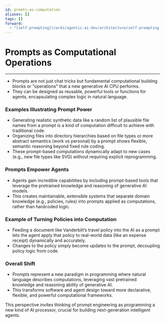 ```yaml
---
id: promts-as-computation
aliases: []
tags: []
forward:
  - "[self-prompting](cards/agentic-ai-dev/architecture/self-prompting.md)"
---
```


# Prompts as Computational Operations

---

- Prompts are not just chat tricks but fundamental computational building blocks or "operations" that a new generative AI CPU performs.
- They can be designed as reusable, powerful tools or functions for agents, encapsulating complex logic in natural language.

### Examples Illustrating Prompt Power

- Generating realistic synthetic data like a random list of plausible file names from a prompt is a kind of computation difficult to achieve with traditional code.
- Organizing files into directory hierarchies based on file types or more abstract semantics (work vs personal) by a prompt shows flexible, semantic reasoning beyond fixed rule coding.
- These prompt-based computations dynamically adapt to new cases (e.g., new file types like SVG) without requiring explicit reprogramming.

### Prompts Empower Agents

- Agents gain incredible capabilities by including prompt-based tools that leverage the pretrained knowledge and reasoning of generative AI models.
- This creates maintainable, extensible systems that separate domain knowledge (e.g., policies, rules) into prompts applied as computations, rather than hardcoded logic.

### Example of Turning Policies into Computation

- Feeding a document like Vanderbilt’s travel policy into the AI as a prompt lets the agent apply that policy to real-world data (like an expense receipt) dynamically and accurately.
- Changes to the policy simply become updates to the prompt, decoupling policy logic from code.

### Overall Shift

- Prompts represent a new paradigm in programming where natural language describes computations, leveraging vast pretrained knowledge and reasoning ability of generative AI.
- This transforms software and agent design toward more declarative, flexible, and powerful computational frameworks.

This perspective invites thinking of prompt engineering as programming a new kind of AI processor, crucial for building next-generation intelligent agents.
